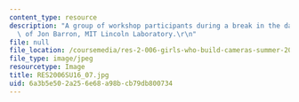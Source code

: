 ```yaml
---
content_type: resource
description: "A group of workshop participants during a break in the day. Courtesy\
  \ of Jon Barron, MIT Lincoln Laboratory.\r\n"
file: null
file_location: /coursemedia/res-2-006-girls-who-build-cameras-summer-2016/6a3b5e502a256e68a98bcb79db800734_RES2006SU16_07.jpg
file_type: image/jpeg
resourcetype: Image
title: RES2006SU16_07.jpg
uid: 6a3b5e50-2a25-6e68-a98b-cb79db800734
---
```

